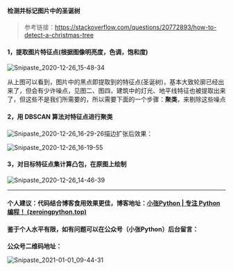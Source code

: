 #### 检测并标记图片中的圣诞树

> 参考链接：https://stackoverflow.com/questions/20772893/how-to-detect-a-christmas-tree

#### 1，提取图片特征点(根据图像明亮度，色调，饱和度)

![Snipaste_2020-12-26_15-48-34](https://images.zeroingpython.top/img/Snipaste_2020-12-26_15-48-34.jpg)

从上图可以看到，图片中的黑点即提取到的特征点(圣诞树)，基本大致轮廓已经出来了，但会有少许噪点，见图二、图四，建筑中的灯光、地平线特征也被提取出来了，但这些不是我们所需要的，所以需要下面的一个步骤：**聚类**，来剔除这些噪点

#### 2，用 DBSCAN 算法对特征点进行聚类



![Snipaste_2020-12-26_16-29-26](https://images.zeroingpython.top/img/Snipaste_2020-12-26_16-29-26.jpg)描边扩张后效果：

![Snipaste_2020-12-26_16-19-55](https://images.zeroingpython.top/img/Snipaste_2020-12-26_16-19-55.jpg)



#### 3，对目标特征点集计算凸包，在原图上绘制



![Snipaste_2020-12-26_14-46-39](https://images.zeroingpython.top/img/Snipaste_2020-12-26_14-46-39.jpg)

---

#### 个人建议：代码结合博客食用效果更佳，博客地址：[小张Python | 专注 Python 编程！ (zeroingpython.top)](https://zeroingpython.top/)

#### 鉴于个人水平有限，如有问题可以在公众号（小张Python）后台留言：

**公众号二维码地址：**

![Snipaste_2021-01-01_09-44-31](https://images.zeroingpython.top/img/Snipaste_2021-01-01_09-44-31.png)
